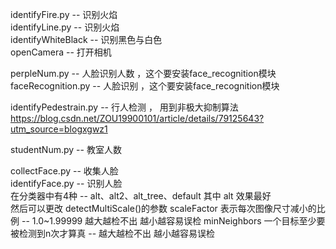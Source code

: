   
identifyFire.py -- 识别火焰  
identifyLine.py -- 识别火焰  
identifyWhiteBlack -- 识别黑色与白色  
openCamera -- 打开相机  
  
perpleNum.py -- 人脸识别人数 ，这个要安装face_recognition模块  
faceRecognition.py -- 人脸识别 ，这个要安装face_recognition模块  
  
  
identifyPedestrain.py -- 行人检测 ， 用到非极大抑制算法  
https://blog.csdn.net/ZOU19900101/article/details/79125643?utm_source=blogxgwz1  
  
  
studentNum.py -- 教室人数  
  
collectFace.py -- 收集人脸  
identifyFace.py -- 识别人脸  
在分类器中有4种 -- alt、alt2、alt_tree、default 其中 alt 效果最好  
然后可以更改 detectMultiScale()的参数 scaleFactor 表示每次图像尺寸减小的比例 -- 1.0~1.99999 越大越检不出 越小越容易误检 minNeighbors 一个目标至少要被检测到n次才算真 -- 越大越检不出 越小越容易误检  

